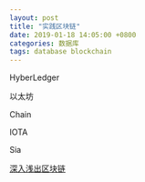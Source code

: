 ```yaml
---
layout: post
title: "实践区块链"
date: 2019-01-18 14:05:00 +0800
categories: 数据库
tags: database blockchain
---
```


HyberLedger

以太坊

Chain

IOTA

Sia

[深入浅出区块链](https://learnblockchain.cn/)